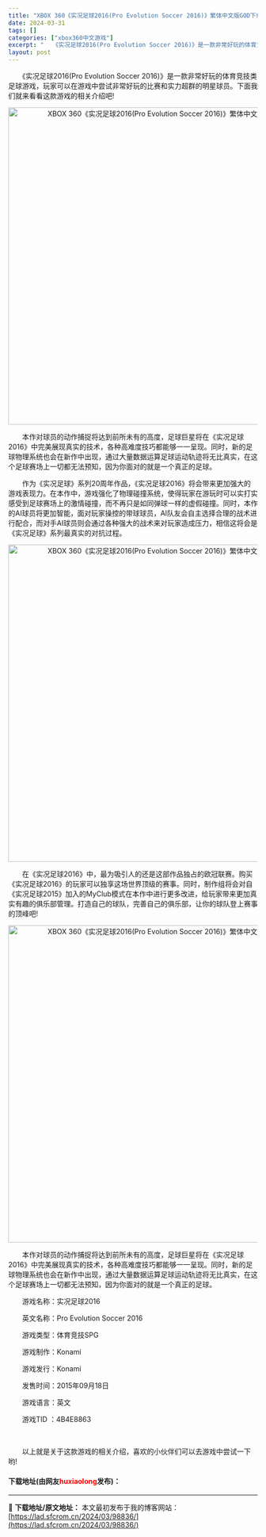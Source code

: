 ```yaml
---
title: "XBOX 360《实况足球2016(Pro Evolution Soccer 2016)》繁体中文版GOD下载"
date: 2024-03-31
tags: []
categories: ["xbox360中文游戏"]
excerpt: "　　《实况足球2016(Pro Evolution Soccer 2016)》是一款非常好玩的体育竞技类足球游戏，玩家可以在游戏中尝试非常好玩的比赛和实力超群的明星球员。下面我们就来看看这款游戏的相关介绍吧! 　　本作对球员的动作捕捉将达到前所未有的高度，足球巨星将在《实况足球2016》中完美展现真&hellip;"
layout: post
---
```


 <p>　　《实况足球2016(Pro Evolution Soccer 2016)》是一款非常好玩的体育竞技类足球游戏，玩家可以在游戏中尝试非常好玩的比赛和实力超群的明星球员。下面我们就来看看这款游戏的相关介绍吧!</p> <p align="center"><img align="" border="0" src="https://lad.sfcrom.cn/wp-content/uploads/2024/03/20240330_660840a26dd47.webp" width="640" alt="XBOX 360《实况足球2016(Pro Evolution Soccer 2016)》繁体中文版GOD下载" /></p> <p>　　本作对球员的动作捕捉将达到前所未有的高度，足球巨星将在《实况足球2016》中完美展现真实的技术，各种高难度技巧都能够一一呈现。同时，新的足球物理系统也会在新作中出现，通过大量数据运算足球运动轨迹将无比真实，在这个足球赛场上一切都无法预知，因为你面对的就是一个真正的足球。</p> <p>　　作为《实况足球》系列20周年作品，《实况足球2016》将会带来更加强大的游戏表现力。在本作中，游戏强化了物理碰撞系统，使得玩家在游玩时可以实打实感受到足球赛场上的激情碰撞，而不再只是如同弹球一样的虚假碰撞。同时，本作的AI球员将更加智能，面对玩家操控的带球球员，AI队友会自主选择合理的战术进行配合，而对手AI球员则会通过各种强大的战术来对玩家造成压力，相信这将会是《实况足球》系列最真实的对抗过程。</p> <p align="center"><img align="" border="0" src="https://lad.sfcrom.cn/wp-content/uploads/2024/03/20240330_660840a2e6f72.webp" width="640" alt="XBOX 360《实况足球2016(Pro Evolution Soccer 2016)》繁体中文版GOD下载" /></p> <p>　　在《实况足球2016》中，最为吸引人的还是这部作品独占的欧冠联赛。购买《实况足球2016》的玩家可以独享这场世界顶级的赛事。同时，制作组将会对自《实况足球2015》加入的MyClub模式在本作中进行更多改进，给玩家带来更加真实有趣的俱乐部管理。打造自己的球队，完善自己的俱乐部，让你的球队登上赛事的顶峰吧!</p> <p align="center"><img align="" border="0" src="https://lad.sfcrom.cn/wp-content/uploads/2024/03/20240330_660840a3480e3.webp" width="640" alt="XBOX 360《实况足球2016(Pro Evolution Soccer 2016)》繁体中文版GOD下载" /></p> <p>　　本作对球员的动作捕捉将达到前所未有的高度，足球巨星将在《实况足球2016》中完美展现真实的技术，各种高难度技巧都能够一一呈现。同时，新的足球物理系统也会在新作中出现，通过大量数据运算足球运动轨迹将无比真实，在这个足球赛场上一切都无法预知，因为你面对的就是一个真正的足球。</p> <p>　　游戏名称：实况足球2016</p> <p>　　英文名称：Pro Evolution Soccer 2016</p> <p>　　游戏类型：体育竞技SPG</p> <p>　　游戏制作：Konami</p> <p>　　游戏发行：Konami</p> <p>　　发售时间：2015年09月18日</p> <p>　　游戏语言：英文</p> <p>　　游戏TID ：4B4E8863</p> <p>&nbsp;</p> <p>　　以上就是关于这款游戏的相关介绍，喜欢的小伙伴们可以去游戏中尝试一下哟!</p> <p><h4>下载地址(由网友<font color="red">huxiaolong</font>发布)：</h4></p> 

---
📖 **下载地址/原文地址：** 本文最初发布于我的博客网站：[https://lad.sfcrom.cn/2024/03/98836/](https://lad.sfcrom.cn/2024/03/98836/)
